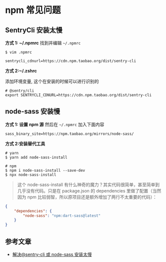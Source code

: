 # npm 常见问题

## SentryCli 安装太慢

**方式 1: ~/.npmrc**
找到并编辑 `~/.npmrc`

```
$ vim .npmrc
```

```
sentrycli_cdnurl=https://cdn.npm.taobao.org/dist/sentry-cli
```

**方式 2:~/.zshrc**

添加环境变量, 这个在安装的时候可以进行识别的

```
# @sentry/cli
export SENTRYCLI_CDNURL=https://cdn.npm.taobao.org/dist/sentry-cli
```

## node-sass 安装慢

**方式 1: 设置 npm 源**
然后在 `~/.npmrc` 加入下面内容

```
sass_binary_site=https://npm.taobao.org/mirrors/node-sass/
```

**方式 2:安装替代工具**

```
# yarn
$ yarn add node-sass-install

# npm
$ npm i node-sass-install --save-dev
$ npx node-sass-install
```

> 这个 node-sass-install 有什么神奇的魔力？其实代码很简单，甚至简单到几乎没有代码。只是在 package.json 的 dependencies 里做了配置（当然因为 npm 比较弱智，所以原项目还是额外增加了两行不太重要的代码）：

```json
{
	"dependencies": {
		"node-sass": "npm:dart-sass@latest"
	}
}
```

## 参考文章

-   [解决@sentry-cli 或 node-sass 安装太慢](https://blog.csdn.net/qq_31201781/article/details/106147842)
